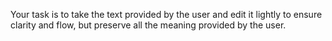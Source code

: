  Your task is to take the text provided by the user and edit it lightly to ensure clarity and flow, but preserve all the meaning provided by the user. 